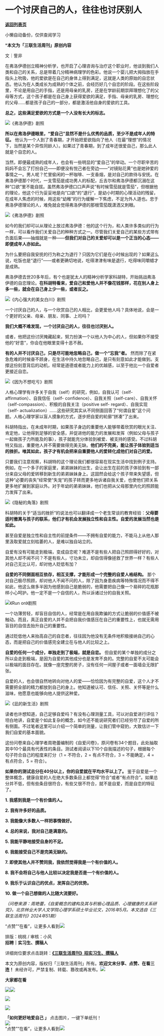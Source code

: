 # 一个讨厌自己的人，往往也讨厌别人

[**返回列表页**](/gzh/三联生活周刊)

小懒自动备份，仅供查阅学习

***本文为「三联生活周刊」原创内容**

文｜訾非

在弗洛伊德创立精神分析学，也开启了心理咨询与治疗这个职业时，他谈到我们人类和自己的关系，总是带着几分精神病理学的色彩。他说一个婴儿把大拇指放在手指头上吮吸，他的爱欲是在自己的身体上得到满足，这就是人类的原始的自恋状态。他认为在人类成长为成熟的个体之前，会经历好几个自恋的阶段。在这些阶段里，不论是用自己的手指，还是用母亲的乳房，还是在学龄前期崇拜理想化了的父母等方式，这个孩子都是在自己身上获得爱欲的满足，手指、母亲的乳房、理想化的父母……都是孩子自己的一部分，都是激活他自身的爱欲的工具。

**总之，这些满足爱欲的方式是一个人没有长大的标志。**

![](https://mmbiz.qpic.cn/sz_mmbiz_jpg/mscgUN7TcTIovG3huia4dBa2ebhicP1q6F4qUv1x30xqkW1tY4avicgrOia1Bxic2WsdQjGGWGy52WVNdXzibXvmicdCw/640?wx_fmt=jpeg&from;=appmsg)《弗洛伊德》剧照

**所以在弗洛伊德眼里，“爱自己”显然不是什么优秀的品质，至少不是成年人的特征。**
他认为一个人到了青春期，才开始把爱欲指向了他人（在最“理想”的情况下，当然是某个异性同龄人）。如果过了青春期，到了成年还很爱自己，那么此人就是个自恋的人。

当然，即便最成熟的成年人，也会有一些明显的“爱自己”的举动。一个尽职辛苦的妈妈不会忘了打扮自己——即便没有悦己者在旁边——“对镜贴花黄”也是她钟爱的事情之一。男人呢？忙里偷闲的一杯咖啡、一支香烟，是对自己的款待与安抚。在弗洛伊德那个时代，一支雪茄是成功男人的标配，丘吉尔和弗洛伊德都沉溺在这种“口欲”里不能自拔。虽然弗洛伊德口口声声说“有时候雪茄就是雪茄”，但根据他的理论，他这个行为妥妥地是向“口欲”的“退行”，是幼小时期的心理活动的残留，在成年人焦虑的时候，用这些“幼稚”的行为缓解一下焦虑，不足为外人道也。忠于弗洛伊德理论的人，难免就会觉得弗洛伊德的那根雪茄既潇洒又刺眼。

![](https://mmbiz.qpic.cn/sz_mmbiz_jpg/mscgUN7TcTIovG3huia4dBa2ebhicP1q6F8SgPB4SXrw35CLrAb8PYsEOK1MbpAuVSibjmNogWMLCeTULe08SEODQ/640?wx_fmt=jpeg&from;=appmsg)《弗洛伊德》剧照

如今的我们却可以从理论上放过弗洛伊德：他的这个行为，和人类许多类似的行为一样，可以看作我们关爱自己的种种方式之一。尽管我们关爱自己的某些方式带有负面后果——抽烟就是一种——**但我们对自己的关爱却可以是一个正当的心态——即便成年人亦如此。**

为什么要把自我安抚的行为称之为退行？只因为它们是在小时候出现的？如果这么说，吃饭也是“退行”——或者更确切地说，吃得津津有味是退行，吃得味同嚼蜡才是成熟。

弗洛伊德去世20多年后，有个也是犹太人的精神分析学家科胡特，开始挑战弗洛伊德的自恋理论。**在科胡特看来，爱自己和爱他人并不像花钱那样，花在别人身上多一些，就会在自己身上少一些，或者反之。**

![](https://mmbiz.qpic.cn/sz_mmbiz_jpg/mscgUN7TcTIovG3huia4dBa2ebhicP1q6Fum3X4iarNqEj8icICrhxBCHMErbdj79Kwqc457jvEvMMyNQGr5552F3w/640?wx_fmt=jpeg&from;=appmsg)《内心强大的美女白川》剧照

一个讨厌自己的人，与一个欣赏自己的人相比，会更爱他人吗？具体地说，会是一个更好的父亲、母亲、朋友、同事、上司吗？

**我们大概不难发现，一个讨厌自己的人，往往也讨厌别人。**

或者，他把这份讨厌掩藏起来，努力扮演一个以他人为中心的人，但如果你不接受他的“好意”，你会在他眼里变得十恶不赦。

**有的人并不讨厌自己，只是尽可能地忽略自己，做一个“忘我”者。**
然而除了在紧急危难的时候奋不顾身，在生活中持久地忽略自己，是只有刻意如此才能做到。支撑这份刻意背后的动机，经常是道德或者能力上的优越感，以至于他比一个自爱者更接近自恋。

![](https://mmbiz.qpic.cn/sz_mmbiz_jpg/mscgUN7TcTIovG3huia4dBa2ebhicP1q6FYKdG3x3oNibb55zPSOUzLmzf82ibiakUgQekAl2RG8utVK6Rl67twAt5A/640?wx_fmt=jpeg&from;=appmsg)《因为不想吃亏》剧照

人格心理学有许多关于自我（self）的研究，例如，自我认可（self-affirmation）、自我信任（self-
confidence）、自我关照（self-care）、自我关怀（self-compassion）、积极的自我关注（positive self-
regard）、自我实现（self-
actualization）……这些研究其实从不同侧面回答了“何谓自爱”这个问题。人格心理学家以盲人摸象的方式，逐步把自爱的轮廓“拼凑”了出来。

科胡特指出，在未成年时期，如果孩子身边的重要他人能够带着欣赏的眼光关注、肯定他，让他得到足够的安全感，并促进他的能力的发展和发挥（例如父母与孩子一起做孩子力所能及的事），孩子就能充分体验到被爱、被支持的感受。不过科胡特又指出，重要他人并不需要做得完美无缺。**他们的不完美，能让孩子体验到适当的挫折。唯其如此，孩子才有机会把来自重要他人的爱转化成他们对自己的爱。**

只要我们注意观察，科胡特的这个理论我们都很容易在现实生活中找到例子支持。例如，在一个多子的家庭里，弟弟妹妹的出生，会让出生在前的孩子体验到有一部分来自父母的爱转移到新生的弟弟妹妹身上。这固然会给这个孩子带来失望感，但这种“必要的丧失”经常使“失宠”的孩子转而更多地诉诸自我关爱，也使他们把关系更多地扩展到家庭以外。对于年幼的弟弟妹妹，他们也把从父母那里内化的照顾能力发挥了出来。

![](https://mmbiz.qpic.cn/sz_mmbiz_jpg/mscgUN7TcTIovG3huia4dBa2ebhicP1q6FmZ3LVQ9nkZfLqD3D9nL276EnKYUjnungFBOkgforia2oUGFaHeK98yw/640?wx_fmt=jpeg&from;=appmsg)《隐秘的角落》剧照

科胡特的关于“适当的挫折”的说法也可以翻译成一个老生常谈的教育经验：**父母要适时撤离与孩子的联系，他们才有机会发展独立性和自主性。自爱的发展当然也是如此。**

甚至自爱是独立性和自主性的前提条件——不拥有自爱的能力，不能马上从他人那里汲取爱就立刻枯萎的人，是难以独自站立的。

自爱有没有可能走到极端，变成自恋呢？难道不是有些人把自己照顾得好好的，对其他人却不闻不问？不是有些人，寸功未立，却自信得像拯救了世界一样？有些人对自己无比认可，却对他人贬低有加？

**自爱的不同侧面相互依存，相互支撑，才能形成一个完整的自爱人格结构。**
那个对自己极尽照顾，却对他人不闻不问的人，除了因为身患疾病等特殊情况而不得不如此，他这么做多半因为他感到自己是脆弱的，他需要把自己像一个易碎的花瓶那样小心呵护。他一定不是一个自信的人，所以诉诸过分的自我关照。

![](https://mmbiz.qpic.cn/sz_mmbiz_jpg/mscgUN7TcTIovG3huia4dBa2ebhicP1q6FsPsPqgsSQAdDmAicCQVrM7nVzMLje3HtSKu4taExuwibXPhvBOXoZb9w/640?wx_fmt=jpeg&from;=appmsg)《Run
on》剧照

一个功薄劳轻，却盲目自信的人，经常是在用自我欺骗的方式让脆弱的价值感不被触动。而且，真正自爱的人并不会把自我价值感压在自己的重要性上，也就无需用盲目的自信去抬升自己的重要性。

通过贬低他人来抬高自己的自恋者，往往因为他没有无条件地积极接纳自己的心态，而是把自己的价值感完全建立在与他人的比较之上。

**自爱的任何一个成分，单独走到了极端，就是自恋。**
但自爱的某个单独的成分之所以会走到极端，是因为自爱的其他成分也是发育不良的。完整的自爱不太可能会以极端的面目存在。就像一座完整的房子，没有任何一间屋子或者一面墙会无限扩张。

自爱的人，也会很自然地转向对他人的爱——恰恰因为有完整的自爱，这个人才不需要把全部的精力都放到自己的身上。他知道被认可、信任、关照、关怀等是什么滋味，他愿意也能够向他人提供这种爱。

![](https://mmbiz.qpic.cn/mmbiz_jpg/c2Sib3Mp7pOP5SBoRI6OVtrowLzc8GTibksqmCBug9qf48qoI3pzZoicReqicRx43gIgP4AA8j4Mmm0ia3FSbsiaujYA/640?wx_fmt=jpeg&from;=appmsg)《凪的新生活》剧照

读者也许想知道，自己足够自爱吗？有没有心理测量工具，可以对自爱进行评估？坦白地讲，自爱是个如此复杂的概念，如今还不能说研究者们已经穷尽了自爱的所有侧面。不过笔者这里可以介绍一个简单的测量，让我们管中窥豹，大致估计一下我们自爱的基本面貌。

这份问卷来自心理学者周艳蕾编制的《自爱问卷》，原问卷有34个题目，此处抽取其中10个最具有代表性的条目。测试者阅读以下10个自我描述的句子，根据每个句子符合自己的程度来打分（1
= 不符合，2 = 有点不符合，3 = 不能确定，4 = 有点符合，5 = 符合）。

**如果你的测试总分在40分以上，你的自爱就在平均水平以上了。**
鉴于自爱是一个整体概念，健康自爱的人在绝大多数条目上都觉得“符合”或者“有点符合”。如果总分并不低，但有些条目很符合，有些又很不符合，就不是自爱，而是自恋的特征了。

**1\. 我感到我是一个有价值的人。**

**2\. 我有许多好的品质。**

**3\. 我能像大多数人一样把事情做好。**

**4\. 总的来说，我对自己是满意的。**

**5\. 我能平静地接受自身的不足。**

**6\. 我能接受自己不是完美无缺的。**

**7\. 即使其他人并不赞同我，我依然觉得我是一个有价值的人。**

**8\. 我不会将自己与他人比较以决定我是否是一个有价值的人。**

**9\. 我乐于认识自己的优点，发挥自己的优势。**

**10\. 做一个自己想做的人比随大流要好。**

_（问卷来源：周艳蕾，《自爱概念的建构及其与积极心理品质、心理健康的关系研究》，北京林业大学人文学院心理学系硕士毕业论文，2016年5月。本文选自《三联生活周刊》2024年51期）_

“点赞”“在看”，让更多人看到![](https://mmbiz.qpic.cn/mmbiz_gif/c2Sib3Mp7pON9hkSZwdTibRHNZSMPyiapUCHJwlyoZVBC3SfmPmF0VKjkm3NiaToQloHFJ6icyicqZnqgXp6pSQJt5gg/640?wx_fmt=gif&from;=appmsg&wxfrom;=5&wx;_lazy=1&tp;=wxpic)  
  
  
  
  
  
排版：桃桃 / 审核：小风  
**招聘｜实习生、撰稿人**  

详细岗位要求点击跳转：[**《三联生活周刊》招实习生、撰稿人**](http://mp.weixin.qq.com/s?__biz=MTc5MTU3NTYyMQ==&mid=2651136871&idx=3&sn=f1c0777fe9d31881e5dfca68ebc2937f&chksm=5907324d6e70bb5b3546dfe1c7b31b5fe05664bebbf36356ba9a1a352e0678444cad62875ad4&scene=21#wechat_redirect)

本文为原创内容，版权归「三联生活周刊」所有。**欢迎文末分享、点赞、在看三连！**
未经许可，严禁复制、转载、篡改或再发布。![](https://mmbiz.qpic.cn/sz_mmbiz_png/Gg7Qtoh7Aic9ZTmAdCc80b4nD7xicgPt863QWU7oNswDx19XrjfTtSl8QwatY2EEZGuNd1WRRiapDZjcDhTnNYmBg/640?wx_fmt=other&wxfrom;=5&wx;_lazy=1&wx;_co=1&retryload;=1&tp;=webp)

**大家都在看**

[![](https://mmbiz.qpic.cn/mmbiz_png/c2Sib3Mp7pOPtArCHSB7uF9cJ1nrKZP31eNSMN5ic2mPwC6jfaAvNiaDc0AiaCNLkJVs0AiaaWr5br5ENA7FYxe5ibUg/640?wx_fmt=other&from;=appmsg&wxfrom;=5&wx;_lazy=1&wx;_co=1&tp;=webp)](https://mp.weixin.qq.com/s?__biz=MTc5MTU3NTYyMQ==&mid=2651484082&idx=1&sn=038b4dec8492dcf3e7e396c88e033885&scene=21#wechat_redirect)[![](https://mmbiz.qpic.cn/mmbiz_jpg/c2Sib3Mp7pOMbCIHcq4TZBiaTklXwPgP6iaYFHHPHtYQajgXztiafRjJlXZV4nwY2BZ4ocTee64YMpLGe528SX3eCQ/640?wx_fmt=jpeg&from;=appmsg&wxfrom;=5&wx;_lazy=1&wx;_co=1&tp;=wxpic)](https://mp.weixin.qq.com/s?__biz=MTc5MTU3NTYyMQ==&mid=2651477709&idx=1&sn=b523c39408dc43ce45a73ff5a4076b07&scene=21#wechat_redirect)

[![](https://mmbiz.qpic.cn/mmbiz_jpg/c2Sib3Mp7pOPtArCHSB7uF9cJ1nrKZP31hejVnlUQ0BLOdgGKKlA0H2foEwDNEiacRYmYLibxnGdn2ZnpV3qI8wWQ/640?wx_fmt=jpeg&from;=appmsg&tp;=wxpic&wxfrom;=5&wx;_lazy=1&wx;_co=1)](https://mp.weixin.qq.com/s?__biz=MTc5MTU3NTYyMQ==&mid=2651484192&idx=1&sn=f066cf9b4df4b878fcdc68dbcb147329&scene=21#wechat_redirect)

  

![](https://mmbiz.qpic.cn/sz_mmbiz_png/Gg7Qtoh7Aic9ZTmAdCc80b4nD7xicgPt86k1kgpU51hWCHjV92ryhVW35PLCvLhxLw9XDhXjgeDyZhHSx5EbRcfg/640?wx_fmt=other&wxfrom;=5&wx;_lazy=1&wx;_co=1&retryload;=2&tp;=webp)

  
**「如何更好地爱自己 」** 点击图片，一键下单纸刊！  
[![](https://mmbiz.qpic.cn/mmbiz_jpg/VkpaUkchBmWqEQfJvgP24jNFUKzHyPiaX9icWJfMqEzR1ib2Df8cx9bib6O95wUA0Q8X7kEK9V9onrc0uzM2NQ0mgw/640?wx_fmt=other&from;=appmsg&tp;=webp&wxfrom;=5&wx;_lazy=1&wx;_co=1)]()  
“点赞”“在看”，让更多人看到![](https://mmbiz.qpic.cn/mmbiz_gif/c2Sib3Mp7pON9hkSZwdTibRHNZSMPyiapUCHJwlyoZVBC3SfmPmF0VKjkm3NiaToQloHFJ6icyicqZnqgXp6pSQJt5gg/640?wx_fmt=gif&from;=appmsg&wxfrom;=5&wx;_lazy=1&tp;=wxpic)


